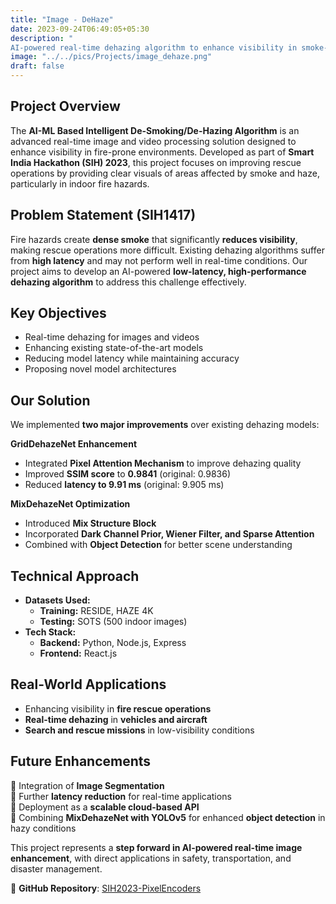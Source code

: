 ```yaml
---
title: "Image - DeHaze"
date: 2023-09-24T06:49:05+05:30
description: "
AI-powered real-time dehazing algorithm to enhance visibility in smoke-filled environments for improved rescue operations."
image: "../../pics/Projects/image_dehaze.png"
draft: false
---
```


## **Project Overview**  
The **AI-ML Based Intelligent De-Smoking/De-Hazing Algorithm** is an advanced real-time image and video processing solution designed to enhance visibility in fire-prone environments. Developed as part of **Smart India Hackathon (SIH) 2023**, this project focuses on improving rescue operations by providing clear visuals of areas affected by smoke and haze, particularly in indoor fire hazards.  

## **Problem Statement (SIH1417)**  
Fire hazards create **dense smoke** that significantly **reduces visibility**, making rescue operations more difficult. Existing dehazing algorithms suffer from **high latency** and may not perform well in real-time conditions. Our project aims to develop an AI-powered **low-latency, high-performance dehazing algorithm** to address this challenge effectively.  

## **Key Objectives**  
 - Real-time dehazing for images and videos  
 - Enhancing existing state-of-the-art models  
 - Reducing model latency while maintaining accuracy  
 - Proposing novel model architectures  

## **Our Solution**  
We implemented **two major improvements** over existing dehazing models:  

**GridDehazeNet Enhancement**  
   - Integrated **Pixel Attention Mechanism** to improve dehazing quality  
   - Improved **SSIM score** to **0.9841** (original: 0.9836)  
   - Reduced **latency to 9.91 ms** (original: 9.905 ms)  

**MixDehazeNet Optimization**  
   - Introduced **Mix Structure Block**  
   - Incorporated **Dark Channel Prior, Wiener Filter, and Sparse Attention**  
   - Combined with **Object Detection** for better scene understanding  

## **Technical Approach**  
- **Datasets Used:**  
  - **Training:** RESIDE, HAZE 4K  
  - **Testing:** SOTS (500 indoor images)  
- **Tech Stack:**  
  - **Backend:** Python, Node.js, Express  
  - **Frontend:** React.js  

## **Real-World Applications**  
- Enhancing visibility in **fire rescue operations**  
- **Real-time dehazing** in **vehicles and aircraft**  
- **Search and rescue missions** in low-visibility conditions  

## **Future Enhancements**  
🔹 Integration of **Image Segmentation**  
🔹 Further **latency reduction** for real-time applications  
🔹 Deployment as a **scalable cloud-based API**  
🔹 Combining **MixDehazeNet with YOLOv5** for enhanced **object detection** in hazy conditions  

This project represents a **step forward in AI-powered real-time image enhancement**, with direct applications in safety, transportation, and disaster management.  

📂 **GitHub Repository**: [SIH2023-PixelEncoders](https://github.com/agntgalahad/SIH2023-PixelEncoders)  

